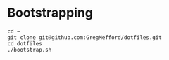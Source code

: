 # Bootstrapping

```
cd ~
git clone git@github.com:GregMefford/dotfiles.git
cd dotfiles
./bootstrap.sh
```

